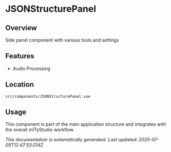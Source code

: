 # JSONStructurePanel

## Overview

Side panel component with various tools and settings

## Features

- Audio Processing

## Location

`src/components/JSONStructurePanel.vue`

## Usage

This component is part of the main application structure and integrates with the overall mITyStudio workflow.

*This documentation is automatically generated. Last updated: 2025-07-05T12:47:53.014Z*

